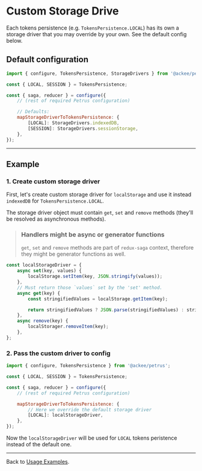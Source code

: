 # Custom Storage Drive

Each tokens persistence (e.g. `TokensPersistence.LOCAL`) has its own a storage driver that you may override by your own. See the default config below.

## Default configuration

```js
import { configure, TokensPersistence, StorageDrivers } from '@ackee/petrus';

const { LOCAL, SESSION } = TokensPersistence;

const { saga, reducer } = configure({
    // (rest of required Petrus configuration)

    // Defaults:
    mapStorageDriverToTokensPersistence: {
        [LOCAL]: StorageDrivers.indexedDB,
        [SESSION]: StorageDrivers.sessionStorage,
    },
});
```

---

## Example

### 1. Create custom storage driver

First, let's create custom storage driver for `localStorage` and use it instead `indexedDB` for `TokensPersistence.LOCAL`.

The storage driver object must contain `get`, `set` and `remove` methods (they'll be resolved as asynchronous methods).

> ### Handlers might be **async or generator functions**
>
> `get`, `set` and `remove` methods are part of `redux-saga` context, therefore they might be generator functions as well.

```js
const localStorageDriver = {
    async set(key, values) {
        localStorage.setItem(key, JSON.stringify(values));
    },
    // Must return those `values` set by the 'set' method.
    async get(key) {
        const stringifiedValues = localStorage.getItem(key);

        return stringifiedValues ? JSON.parse(stringifiedValues) : stringifiedValues;
    },
    async remove(key) {
        localStorager.removeItem(key);
    },
};
```

### 2. Pass the custom driver to config

```js
import { configure, TokensPersistence } from '@ackee/petrus';

const { LOCAL, SESSION } = TokensPersistence;

const { saga, reducer } = configure({
    // (rest of required Petrus configuration)

    mapStorageDriverToTokensPersistence: {
        // Here we override the default storage driver
        [LOCAL]: localStorageDriver,
    },
});
```

Now the `localStorageDriver` will be used for `LOCAL` tokens peristence instead of the default one.

---

Back to [Usage Examples](index.md).
